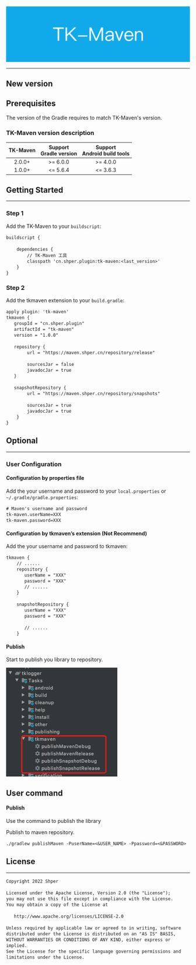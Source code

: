 ![TK-Maven](media/guide.png)

-------

## New version


## Prerequisites

The version of the Gradle requires to match TK-Maven's version.

### TK-Maven version description

| TK-Maven | Support <br /> Gradle version | Support <br /> Android build tools |
|:--------:|:---:|:---:|
|  2.0.0+  | >= 6.0.0 | >= 4.0.0 |
|  1.0.0+  | <= 5.6.4 | <= 3.6.3 |


## Getting Started

-------

### Step 1

Add the TK-Maven to your `buildscript`:

```
buildscript {

    dependencies {
        // TK-Maven 工具
        classpath 'cn.shper.plugin:tk-maven:<last_version>'
    }
}
```

### Step 2

Add the tkmaven extension to your `build.gradle`:

```
apply plugin: 'tk-maven'
tkmaven {
   groupId = "cn.shper.plugin"
   artifactId = "tk-maven"
   version = "1.0.0"

   repository {
        url = "https://maven.shper.cn/repository/release"

        sourcesJar = false
        javadocJar = true
   }

   snapshotRepository {
        url = "https://maven.shper.cn/repository/snapshots"

        sourcesJar = true
        javadocJar = true
    }
}
```


## Optional

-------


### User Configuration

#### Configuration by properties file

Add the your username and password to your `local.properties` or `~/.gradle/gradle.properties`:

```
# Maven's username and password
tk-maven.userName=XXX
tk-maven.password=XXX
```


#### Configuration by  tkmaven’s extension (Not Recommend)

Add the your username and password to tkmaven:

```
tkmaven {
    // ......
    repository {
       userName = "XXX"
       password = "XXX"
       // ......
    }

    snapshotRepository {
       userName = "XXX"
       password = "XXX"
       
       // ......
    }
```


#### Publish

Start to publish you library to repository.

![image-20200611180112334](media/image-20200611180112334.png)

## User  command

#### Publish

Use the command to publish the library

Publish to maven repository.

```
./gradlew publishMaven -PuserName=<&USER_NAME> -Ppassword=<&PASSWORD>
```


## License

-------

    Copyright 2022 Shper
    
    Licensed under the Apache License, Version 2.0 (the "License");
    you may not use this file except in compliance with the License.
    You may obtain a copy of the License at
    
       http://www.apache.org/licenses/LICENSE-2.0
    
    Unless required by applicable law or agreed to in writing, software
    distributed under the License is distributed on an "AS IS" BASIS,
    WITHOUT WARRANTIES OR CONDITIONS OF ANY KIND, either express or implied.
    See the License for the specific language governing permissions and
    limitations under the License.
